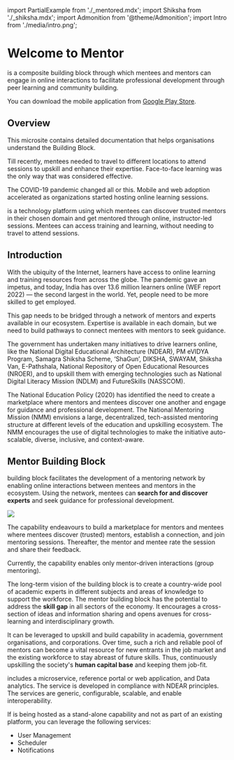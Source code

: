 import PartialExample from './_mentored.mdx';
import Shiksha from './_shiksha.mdx';
import Admonition from '@theme/Admonition';
import Intro from './media/intro.png';

# Welcome to Mentor
 
<PartialExample mentored /> is a composite building block through which mentees and mentors can engage in online interactions to facilitate professional development through peer learning and community building.

>

<Admonition type="tip">
<p>You can download the <PartialExample mentored /> mobile application from <a href="https://play.google.com/store/apps/details?id=org.elevate.mentoring">Google Play Store</a>.</p>
</Admonition>

## Overview

This microsite contains detailed documentation that helps organisations understand the <PartialExample mentored /> Building Block. 

Till recently, mentees needed to travel to different locations to attend sessions to upskill and enhance their expertise. Face-to-face learning was the only way that was considered effective. 

The COVID-19 pandemic changed all or this. Mobile and web adoption accelerated as organizations started hosting online learning sessions.

<PartialExample mentored /> is a technology platform using which mentees can discover trusted mentors in their chosen domain and get mentored through online, instructor-led sessions. Mentees can access training and learning, without needing to travel to attend sessions.

## Introduction

With the ubiquity of the Internet, learners have access to online learning and training resources from across the globe. The pandemic gave an impetus, and today, India has over 13.6 million learners online (WEF report 2022) &mdash; the second largest in the world. Yet, people need to be more skilled to get employed. 

This gap needs to be bridged through a network of mentors and experts available in our ecosystem. Expertise is available in each domain, but we need to build pathways to connect mentees with mentors to seek guidance. 

<Admonition type="info">
<p>The government has undertaken many initiatives to drive learners online, like the National Digital Educational Architecture (NDEAR), PM eVIDYA Program, Samagra Shiksha Scheme, ‘ShaGun’, DIKSHA, SWAYAM, Shiksha Van, E-Pathshala, National Repository of Open Educational Resources (NROER), and to upskill them with emerging technologies such as National Digital Literacy Mission (NDLM) and FutureSkills (NASSCOM).</p>
<p>The National Education Policy (2020) has identified the need to create a marketplace where mentors and mentees discover one another and engage for guidance and professional development. The National Mentoring Mission (NMM) envisions a large, decentralized, tech-assisted mentoring structure at different levels of the education and upskilling ecosystem. The NMM encourages the use of digital technologies to make the initiative auto-scalable, diverse, inclusive, and context-aware.</p>
</Admonition>

## Mentor Building Block

<PartialExample mentored /> building block facilitates the development of a mentoring network by enabling online interactions between mentees and mentors in the ecosystem. Using the network, mentees can <b>search for and discover experts</b> and seek guidance for professional development. <div class="wrapText"><img src={Intro} /></div>

>

The capability endeavours to build a marketplace for mentors and mentees where mentees discover (trusted) mentors, establish a connection, and join mentoring sessions. Thereafter, the mentor and mentee rate the session and share their feedback. 

Currently, the capability enables only mentor-driven interactions (group mentoring).

The long-term vision of the <PartialExample mentored /> building block is to create a country-wide pool of academic experts in different subjects and areas of knowledge to support the workforce. The mentor building block has the potential to address the **skill gap** in all sectors of the economy. It encourages a cross-section of ideas and information sharing and opens avenues for cross-learning and interdisciplinary growth. 

It can be leveraged to upskill and build capability in academia, government organisations, and corporations. Over time, such a rich and reliable pool of mentors can become a vital resource for new entrants in the job market and the existing workforce to stay abreast of future skills. Thus, continuously upskilling the society's **human capital base** and keeping them job-fit.

<PartialExample mentored /> includes a microservice, reference portal or web application, and Data analytics. The service is developed in compliance with NDEAR principles. The services are generic, configurable, scalable, and enable interoperability.

>

If <PartialExample mentored /> is being hosted as a stand-alone capability and not as part of an existing platform, you can leverage the following services: 

* User Management
* Scheduler 
* Notifications